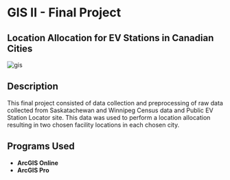 <h1>GIS II - Final Project </h1>

<h2> Location Allocation for EV Stations in Canadian Cities </h2> 


![gis](https://user-images.githubusercontent.com/98429290/227738783-373999d6-2761-4586-91f5-a8899a050643.png)


<h2>Description</h2>
This final project consisted of data collection and preprocessing of raw data collected from Saskatachewan and Winnipeg Census data and Public EV Station Locator site. This data was used to perform a location allocation resulting in two chosen facility locations in each chosen city. 
<br />


<h2> Programs Used </h2>

- <b>ArcGIS Online</b> 
- <b>ArcGIS Pro</b>

